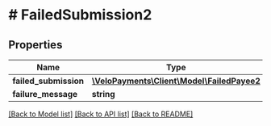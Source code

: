 # # FailedSubmission2

## Properties

Name | Type | Description | Notes
------------ | ------------- | ------------- | -------------
**failed_submission** | [**\VeloPayments\Client\Model\FailedPayee2**](FailedPayee2.md) |  | [optional]
**failure_message** | **string** |  | [optional]

[[Back to Model list]](../../README.md#models) [[Back to API list]](../../README.md#endpoints) [[Back to README]](../../README.md)
